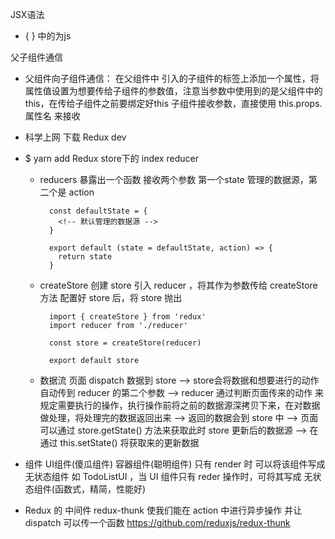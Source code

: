 JSX语法
- { } 中的为js

父子组件通信
- 父组件向子组件通信：
  在父组件中 引入的子组件的标签上添加一个属性，将属性值设置为想要传给子组件的参数值，注意当参数中使用到的是父组件中的this，在传给子组件之前要绑定好this
  子组件接收参数，直接使用 this.props.属性名 来接收

- 科学上网 下载 Redux dev

- $ yarn add Redux
  store下的 index reducer

  - reducers 暴露出一个函数 接收两个参数
    第一个state 管理的数据源，第二个是 action
    ```
      const defaultState = {
        <!-- 默认管理的数据源 -->
      }

      export default (state = defaultState, action) => {
        return state
      }
    ```

  - createStore 创建 store
    引入 reducer ，将其作为参数传给 createStore 方法
    配置好 store 后，将 store 抛出
    ```
      import { createStore } from 'redux'
      import reducer from './reducer'

      const store = createStore(reducer)

      export default store
    ```

  - 数据流
    页面 dispatch 数据到 store 
    --> store会将数据和想要进行的动作自动传到 reducer 的第二个参数 
    --> reducer 通过判断页面传来的动作 来规定需要执行的操作，执行操作前将之前的数据源深拷贝下来，在对数据做处理，将处理完的数据返回出来 --> 返回的数据会到 store 中 
    --> 页面可以通过 store.getState() 方法来获取此时 store 更新后的数据源
    --> 在通过 this.setState() 将获取来的更新数据

- 组件
  UI组件(傻瓜组件) 容器组件(聪明组件)
  只有 render 时 可以将该组件写成无状态组件 如 TodoListUI ，当 UI 组件只有
  reder 操作时，可将其写成 无状态组件(函数式，精简，性能好)

-  Redux 的 中间件
  redux-thunk 使我们能在 action 中进行异步操作 并让dispatch 可以传一个函数
  https://github.com/reduxjs/redux-thunk


